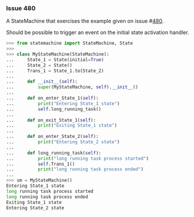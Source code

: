 

### Issue 480

A StateMachine that exercises the example given on issue
#[480](https://github.com/fgmacedo/python-statemachine/issues/480).

Should be possible to trigger an event on the initial state activation handler.

```py
>>> from statemachine import StateMachine, State
>>>
>>> class MyStateMachine(StateMachine):
...     State_1 = State(initial=True)
...     State_2 = State()
...     Trans_1 = State_1.to(State_2)
...
...     def __init__(self):
...         super(MyStateMachine, self).__init__()
...
...     def on_enter_State_1(self):
...         print("Entering State_1 state")
...         self.long_running_task()
...
...     def on_exit_State_1(self):
...         print("Exiting State_1 state")
...
...     def on_enter_State_2(self):
...         print("Entering State_2 state")
...
...     def long_running_task(self):
...         print("long running task process started")
...         self.Trans_1()
...         print("long running task process ended")
...
>>> sm = MyStateMachine()
Entering State_1 state
long running task process started
long running task process ended
Exiting State_1 state
Entering State_2 state

```
